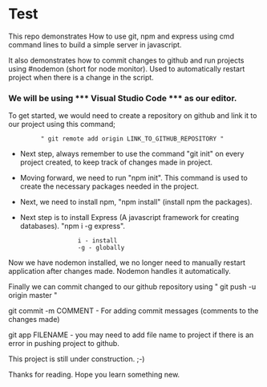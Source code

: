 # Test

This repo demonstrates How to use git, npm and express using cmd command lines to build a simple server in javascript.

It also demonstrates how to commit changes to github and run projects using #nodemon (short for node monitor). Used to automatically restart project when there is a change in the script.

###  We will be using *** Visual Studio Code *** as our editor.

To get started, we would need to create a repository on github and link it to our project using this command;

             " git remote add origin LINK_TO_GITHUB_REPOSITORY "

* Next step, always remember to use the command "git init" on every project created, to keep track of changes made in project.

* Moving forward, we need to run "npm init". This command is used to create the necessary packages needed in the project.

* Next, we need to install npm, "npm install" (install npm the packages).

* Next step is to install Express (A javascript framework for creating databases). "npm i -g express".

                      i - install
                      -g - globally

Now we have nodemon installed, we no longer need to manually restart application after changes made. Nodemon handles it automatically.

Finally we can commit changed to our github repository using  " git push -u origin master "

git commit -m COMMENT - For adding commit messages (comments to the changes made)

git app FILENAME - you may need to add file name to project if there is an error in pushing project to github.

This project is still under construction. ;-)

Thanks for reading. 
Hope you learn something new.
